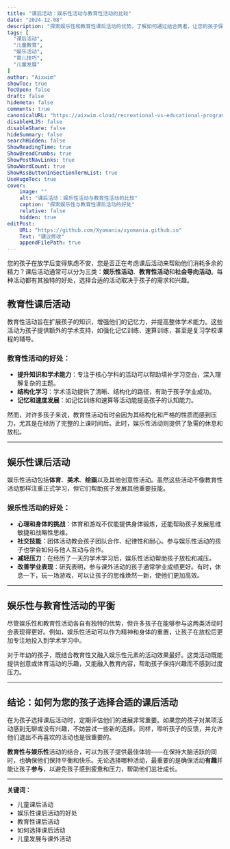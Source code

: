 ```yaml
---
title: "课后活动：娱乐性活动与教育性活动的比较"
date: "2024-12-08"
description: "探索娱乐性和教育性课后活动的优势。了解如何通过结合两者，让您的孩子保持参与、积极性并不断成长。"
tags: [
  "课后活动",
  "儿童教育",
  "娱乐活动",
  "育儿技巧",
  "儿童发展"
]
author: "Aixwim"
showToc: true
TocOpen: false
draft: false
hidemeta: false
comments: true
canonicalURL: "https://aixwim.cloud/recreational-vs-educational-programs"
disableHLJS: false
disableShare: false
hideSummary: false
searchHidden: false
ShowReadingTime: true
ShowBreadCrumbs: true
ShowPostNavLinks: true
ShowWordCount: true
ShowRssButtonInSectionTermList: true
UseHugoToc: true
cover:
    image: ""
    alt: "课后活动：娱乐性活动与教育性活动的比较"
    caption: "探索娱乐性与教育性课后活动的好处"
    relative: false
    hidden: true
editPost:
    URL: "https://github.com/Xyomania/xyomania.github.io"
    Text: "建议修改"
    appendFilePath: true
---
```


您的孩子在放学后变得焦虑不安，您是否正在考虑课后活动来帮助他们消耗多余的精力？课后活动通常可以分为三类：**娱乐性活动**、**教育性活动**和**社会导向活动**。每种活动都有其独特的好处，选择合适的活动取决于孩子的需求和兴趣。

<!--more-->

## 教育性课后活动

教育性活动旨在扩展孩子的知识，增强他们的记忆力，并提高整体学术能力。这些活动为孩子提供额外的学术支持，如强化记忆训练、速算训练，甚至是复习学校课程的辅导。

### 教育性活动的好处：
- **提升知识和学术能力**：专注于核心学科的活动可以帮助填补学习空白，深入理解复杂的主题。
- **结构化学习**：学术活动提供了清晰、结构化的路径，有助于孩子学业成功。
- **记忆和速度发展**：如记忆训练和速算等活动能提高孩子的认知能力。

然而，对许多孩子来说，教育性活动有时会因为其结构化和严格的性质而感到压力，尤其是在经历了完整的上课时间后。此时，娱乐性活动则提供了急需的休息和放松。

---

## 娱乐性课后活动

娱乐性活动包括**体育**、**美术**、**绘画**以及其他创意性活动。虽然这些活动不像教育性活动那样注重正式学习，但它们帮助孩子发展其他重要技能。

### 娱乐性活动的好处：
- **心理和身体的挑战**：体育和游戏不仅能提供身体锻炼，还能帮助孩子发展思维敏捷和战略性思维。
- **社交技能**：团体活动教会孩子团队合作、纪律性和耐心。参与娱乐性活动的孩子也学会如何与他人互动与合作。
- **减轻压力**：在经历了一天的学术学习后，娱乐性活动帮助孩子放松和减压。
- **改善学业表现**：研究表明，参与课外活动的孩子通常学业成绩更好。有时，休息一下，玩一场游戏，可以让孩子的思维焕然一新，使他们更加高效。

---

## 娱乐性与教育性活动的平衡

尽管娱乐性和教育性活动各自有独特的优势，但许多孩子在能够参与这两类活动时会表现得更好。例如，娱乐性活动可以作为精神和身体的重置，让孩子在放松后更加专注地投入到学术学习中。

对于年幼的孩子，既结合教育性又融入娱乐性元素的活动效果最好。这类活动既能提供创意或体育活动的乐趣，又能融入教育内容，帮助孩子保持兴趣而不感到过度压力。

---

## 结论：如何为您的孩子选择合适的课后活动

在为孩子选择课后活动时，定期评估他们的进展非常重要。如果您的孩子对某项活动感到无聊或没有兴趣，不妨尝试一些新的选择。同样，聆听孩子的反馈，并允许他们退出不再喜欢的活动也是很重要的。

**教育性与娱乐性**活动的结合，可以为孩子提供最佳体验——在保持大脑活跃的同时，也确保他们保持平衡和快乐。无论选择哪种活动，最重要的是确保活动**有趣**并能让孩子**参与**，以避免孩子感到疲惫和压力，帮助他们茁壮成长。

---

**关键词：**
- 儿童课后活动
- 娱乐性课后活动的好处
- 教育性课后活动
- 如何选择课后活动
- 儿童发展与课外活动
